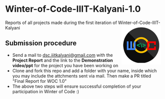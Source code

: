 # Winter-of-Code-IIIT-Kalyani-1.0
Reports of all projects made during the first iteration of Winter-of-Code-IIIT-Kalyani <img align="right" src="https://github.com/DSC-IIIT-Kalyani/winter-of-code/blob/main/images/logos/logo3.png">

## Submission procedure
* Send a mail to dsc.iiitkalyani@gmail.com with the **Project Report** and the link to the **Demonstration video/ppt** for the project you have been working on
* Clone and fork this repo and add a folder with your name, inside which you may include the attchments sent via mail. Then make a PR titled "Final Report for WOC 1.0"
* The above two steps will ensure successful completion of your participation in Winter of Code :)
